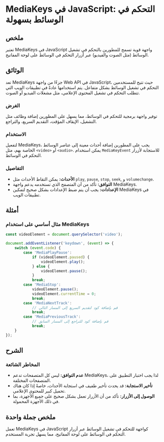 <!--
Meta Description: # MediaKeys في JavaScript: التحكم في الوسائط بسهولة ## ملخص تعتبر MediaKeys في JavaScript واجهة قوية تسمح للمطورين بالتحكم في تشغيل الوسائط (مثل الصوت...
Meta Keywords: mediakeys, الوسائط, على, التحكم, videoelement
-->

# MediaKeys في JavaScript: التحكم في الوسائط بسهولة

## ملخص
تعتبر MediaKeys في JavaScript واجهة قوية تسمح للمطورين بالتحكم في تشغيل الوسائط (مثل الصوت والفيديو) عبر أزرار التحكم في الوسائط على لوحة المفاتيح.

## الوثائق
تعد MediaKeys جزءًا من واجهة Web API في JavaScript، حيث تتيح للمستخدمين التحكم في تشغيل الوسائط بشكل متفاعل. يتم استخدامها عادةً في تطبيقات الويب التي تتطلب التحكم في تشغيل المحتوى الإعلامي، مثل مشغلات الفيديو أو الصوت.

### الغرض
توفير واجهة برمجية للتحكم في الوسائط، مما يسهل على المطورين إضافة وظائف مثل التشغيل، الإيقاف المؤقت، التقديم السريع، والتراجع.

### الاستخدام
لتفعيل MediaKeys، يجب على المطورين إضافة أحداث معينة إلى عناصر الوسائط الخاصة بهم، مثل `<video>` أو `<audio>`. يمكن استخدام `MediaKeyEvent` للاستجابة لأزرار التحكم في الوسائط. 

### التفاصيل
- **الأحداث:** يمكن التقاط الأحداث مثل `play`, `pause`, `stop`, `seek`, و `volumechange`.
- **التوافق:** تأكد من أن المتصفح الذي تستخدمه يدعم واجهة MediaKeys.
- **الإعدادات:** يجب أن يتم ضبط الإعدادات بشكل صحيح لتمكين MediaKeys في تطبيقات الويب.

## أمثلة
### مثال أساسي على استخدام MediaKeys
```javascript
const videoElement = document.querySelector('video');

document.addEventListener('keydown', (event) => {
    switch (event.code) {
        case 'MediaPlayPause':
            if (videoElement.paused) {
                videoElement.play();
            } else {
                videoElement.pause();
            }
            break;
        case 'MediaStop':
            videoElement.pause();
            videoElement.currentTime = 0;
            break;
        case 'MediaNextTrack':
            // قم بإضافة كود لتقديم السريع إلى المسار التالي
            break;
        case 'MediaPreviousTrack':
            // قم بإضافة كود للتراجع إلى المسار السابق
            break;
    }
});
```

## الشرح
### المخاطر الشائعة
- **عدم التوافق:** ليس كل المتصفحات تدعم MediaKeys، لذا يجب اختبار التطبيق على المتصفحات المختلفة.
- **تأخير الاستجابة:** قد يحدث تأخير طفيف في استجابة الأحداث، خاصةً إذا كان هناك تحميل كبير للمحتوى الإعلامي.
- **الوصول إلى الأزرار:** تأكد من أن الأزرار تعمل بشكل صحيح على جميع الأجهزة، بما في ذلك الأجهزة المحمولة.

## ملخص جملة واحدة
تعمل MediaKeys في JavaScript كواجهة للتحكم في تشغيل الوسائط عبر أزرار التحكم في الوسائط على لوحة المفاتيح، مما يسهل تجربة المستخدم.